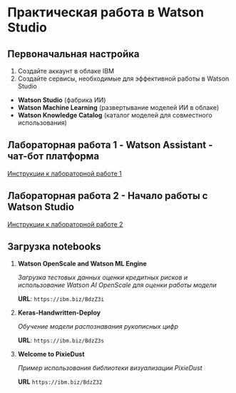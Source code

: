 # Практическая работа в Watson Studio
## Первоначальная настройка
1. Создайте аккаунт в облаке IBM
2. Создайте сервисы, необходимые для эффективной работы в Watson Studio
  - **Watson Studio** (фабрика ИИ)
  - **Watson Machine Learning** (развертывание моделей ИИ в облаке)
  - **Watson Knowledge Catalog** (каталог моделей для совместного использования)

## Лабораторная работа 1 - Watson Assistant - чат-бот платформа
[Инструкции к лабораторной работе 1](https://github.com/agavrin/WatsonAssistantRus)

## Лабораторная работа 2 - Начало работы с Watson Studio
[Инструкции к лабораторной работе 2](./labs/lab01/README.md)


## Загрузка notebooks
1. **Watson OpenScale and Watson ML Engine**

    _Загрузка тестовых данных оценки кредитных рисков и использование Watson AI OpenScale для оценки работы модели_

    **URL**:
    `https://ibm.biz/BdzZ3i`


2. **Keras-Handwritten-Deploy**

    _Обучение модели распознавания рукописных цифр_

    **URL**:
    `https://ibm.biz/BdzZ3s`

3. **Welcome to PixieDust**

    _Пример использования библиотеки визуализации PixieDust_

    **URL**
    `https://ibm.biz/BdzZ32`
